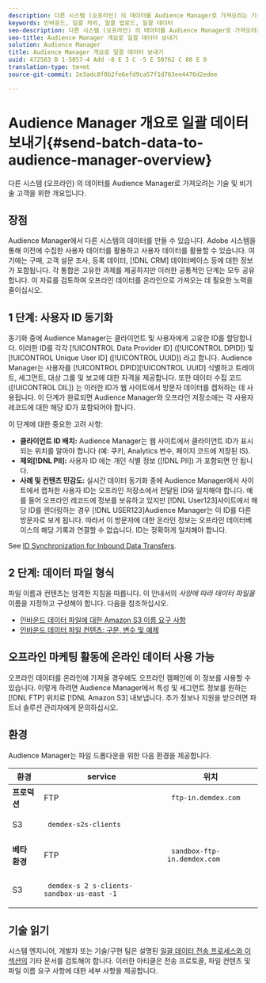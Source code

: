 ```yaml
---
description: 다른 시스템 (오프라인) 의 데이터를 Audience Manager로 가져오려는 기술 및 비기술 고객을 위한 개요입니다.
keywords: 인바운드, 일괄 처리, 일괄 업로드, 일괄 데이터
seo-description: 다른 시스템 (오프라인) 의 데이터를 Audience Manager로 가져오려는 기술 및 비기술 고객을 위한 개요입니다. 이렇게 하려면 Audience Manager의 일괄 업로드 옵션을 사용하십시오.
seo-title: Audience Manager 개요로 일괄 데이터 보내기
solution: Audience Manager
title: Audience Manager 개요로 일괄 데이터 보내기
uuid: 472583 B 1-5057-4 Add -8 E 3 C -5 E 50762 C 88 E 0
translation-type: tm+mt
source-git-commit: 2e3adc8f0b2fe6efd9ca57f1d763ee4476d2edee

---
```



# Audience Manager 개요로 일괄 데이터 보내기{#send-batch-data-to-audience-manager-overview}

다른 시스템 (오프라인) 의 데이터를 Audience Manager로 가져오려는 기술 및 비기술 고객을 위한 개요입니다.

## 장점

<!-- c_offline_to_online.xml -->

Audience Manager에서 다른 시스템의 데이터를 만들 수 있습니다. Adobe 시스템을 통해 이전에 수집한 사용자 데이터를 활용하고 사용자 데이터를 활용할 수 있습니다. 여기에는 구매, 고객 설문 조사, 등록 데이터, [!DNL CRM] 데이터베이스 등에 대한 정보가 포함됩니다. 각 통합은 고유한 과제를 제공하지만 이러한 공통적인 단계는 모두 공유합니다. 이 자료를 검토하여 오프라인 데이터를 온라인으로 가져오는 데 필요한 노력을 줄이십시오.

## 1 단계: 사용자 ID 동기화

동기화 중에 Audience Manager는 클라이언트 및 사용자에게 고유한 ID를 할당합니다. 이러한 ID를 각각 [!UICONTROL Data Provider ID] ([!UICONTROL DPID]) 및 [!UICONTROL Unique User ID] ([!UICONTROL UUID]) 라고 합니다. Audience Manager는 사용자를 [!UICONTROL DPID][!UICONTROL UUID] 식별하고 트레이트, 세그먼트, 대상 그룹 및 보고에 대한 자격을 제공합니다. 또한 데이터 수집 코드 ([!UICONTROL DIL]) 는 이러한 ID가 웹 사이트에서 방문자 데이터를 캡처하는 데 사용됩니다. 이 단계가 완료되면 Audience Manager와 오프라인 저장소에는 각 사용자 레코드에 대한 해당 ID가 포함되어야 합니다.

이 단계에 대한 중요한 고려 사항:

* **클라이언트 ID 배치:** Audience Manager는 웹 사이트에서 클라이언트 ID가 표시되는 위치를 알아야 합니다 (예: 쿠키, Analytics 변수, 페이지 코드에 저장된 IS).
* **제외[!DNL PII]:** 사용자 ID 에는 개인 식별 정보 ([!DNL PII]) 가 포함되면 안 됩니다.
* **사례 및 컨텐츠 민감도:** 실시간 데이터 동기화 중에 Audience Manager에서 사이트에서 캡처한 사용자 ID는 오프라인 저장소에서 전달된 ID와 일치해야 합니다. 예를 들어 오프라인 레코드에 정보를 보유하고 있지만 [!DNL User123]사이트에서 해당 ID를 렌더링하는 경우 [!DNL USER123]Audience Manager는 이 ID를 다른 방문자로 보게 됩니다. 따라서 이 방문자에 대한 온라인 정보는 오프라인 데이터베이스의 해당 기록과 연결할 수 없습니다. ID는 정확하게 일치해야 합니다.

See [ID Synchronization for Inbound Data Transfers](../../../integration/sending-audience-data/batch-data-transfer-explained/id-sync-http.md).

<!-- 

<p> <b>Step 2: Create a Translation File</b> </p> 
<p>A translation file classifies data according to uniform and logical hierarchy. It is a taxonomy that helps you organize information from general categories (e.g., geography) to more precise classifications (e.g., <i>geography > United States > New York</i>). Also, it labels data with to easy to understand names such as "gender=male" or "color=green" instead of with your internal SKUs, abbreviations, or other names. The file lets Audience Manager display this information in a readable, logical manner. You and your data partners must create and share the translation file with Audience Manager before any real-time or server-to-server data transfers can begin. You can update this file on a schedule relevant to your business needs. </p> 
<p>Important considerations about this step: </p> 
<ul id="ul_6A05AECB0BD649B1BF1B34058E9008E2"> 
 <li id="li_39817ED898F14156A77FCAC066FE0968"> <b>Create a comprehensive list:</b> The translation file must include all the possible values that can be passed in on a particular key. For example, if you have category key called "color" and it accepts the values "red," "green," and "blue," the translation file must contain <i>all</i> those elements. </li> 
 <li id="li_19CAD7683BCF45278E2991C1EDBC9903"> <b>Case and content sensitivity:</b> The key-values in the file must match the values actually passed in to Audience Manager from your website. </li> 
</ul> 
<p>See DATA TRANSLATION FILE. </p>

 -->

## 2 단계: 데이터 파일 형식

파일 이름과 컨텐츠는 엄격한 지침을 따릅니다. 이 안내서의 *사양에 따라 데이터 파일을* 이름을 지정하고 구성해야 합니다. 다음을 참조하십시오.

* [인바운드 데이터 파일에 대한 Amazon S3 이름 요구 사항](../../../integration/sending-audience-data/batch-data-transfer-explained/inbound-s3-filenames.md)
* [인바운드 데이터 파일 컨텐츠: 구문, 변수 및 예제](../../../integration/sending-audience-data/batch-data-transfer-explained/inbound-file-contents.md)

## 오프라인 마케팅 활동에 온라인 데이터 사용 가능

오프라인 데이터를 온라인에 가져올 경우에도 오프라인 캠페인에 이 정보를 사용할 수 있습니다. 이렇게 하려면 Audience Manager에서 특성 및 세그먼트 정보를 원하는 [!DNL FTP] 위치로 [!DNL Amazon S3] 내보냅니다. 추가 정보나 지원을 받으려면 파트너 솔루션 관리자에게 문의하십시오.

## 환경

Audience Manager는 파일 드롭다운을 위한 다음 환경을 제공합니다.

<table id="table_A61AA64578944B23B5A7355F2A76E882"> 
 <thead> 
  <tr> 
   <th colname="col1" class="entry"> 환경 </th> 
   <th colname="col02" class="entry"> service </th> 
   <th colname="col2" class="entry"> 위치 </th> 
  </tr> 
 </thead>
 <tbody> 
  <tr> 
   <td colname="col1" morerows="1"> <b>프로덕션</b> </td> 
   <td colname="col02"> FTP </td> 
   <td colname="col2"> <p> <code> ftp-in.demdex.com</code> </p> </td> 
  </tr> 
  <tr> 
   <td colname="col02"> S3 </td> 
   <td colname="col2"> <p> <code> demdex-s2s-clients</code> </p> </td> 
  </tr> 
  <tr> 
   <td colname="col1" morerows="1"> <b>베타 환경</b> </td> 
   <td colname="col02"> FTP </td> 
   <td colname="col2"> <p><code> sandbox-ftp-in.demdex.com</code> </p> </td> 
  </tr> 
  <tr> 
   <td colname="col02"> S3 </td> 
   <td colname="col2"> <p> <code> demdex-s 2 s-clients-sandbox-us-east -1</code> </p> </td> 
  </tr> 
 </tbody> 
</table>

## 기술 읽기

시스템 엔지니어, 개발자 또는 기술/구현 팀은 설명된 [일괄 데이터 전송 프로세스와 이 섹션의](../../../integration/sending-audience-data/batch-data-transfer-explained/batch-data-transfer-explained.md) 기타 문서를 검토해야 합니다. 이러한 아티클은 전송 프로토콜, 파일 컨텐츠 및 파일 이름 요구 사항에 대한 세부 사항을 제공합니다.